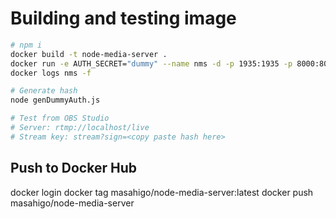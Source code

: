 # Building and testing image

```bash
# npm i
docker build -t node-media-server .
docker run -e AUTH_SECRET="dummy" --name nms -d -p 1935:1935 -p 8000:8000 node-media-server
docker logs nms -f

# Generate hash
node genDummyAuth.js

# Test from OBS Studio 
# Server: rtmp://localhost/live
# Stream key: stream?sign=<copy paste hash here>
```

## Push to Docker Hub

docker login
docker tag <your image id> masahigo/node-media-server:latest
docker push masahigo/node-media-server
